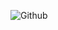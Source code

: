 ![Github](https://user-images.githubusercontent.com/77400522/180661561-f0a87af9-0a5d-4e3e-82fc-2068403a9b5b.png)

